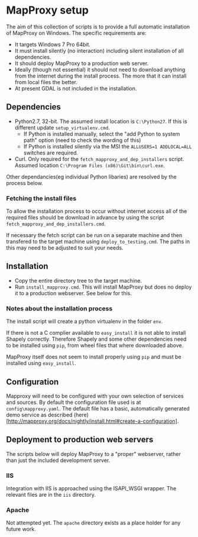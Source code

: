 MapProxy setup
==============
The aim of this collection of scripts is to provide a full automatic installation of MapProxy on Windows. The specific requirements are:
* It targets Windows 7 Pro 64bit.
* It must install silently (no interaction) including silent installation of all dependencies.
* It should deploy MapProxy to a production web server.
* Ideally (though not essential) it should not need to download anything from the internet during the install process. The more that it can install from local files the better.
* At present GDAL is not included in the installation.

Dependencies
-----------
* Python2.7, 32-bit. The assumed install location is `C:\Python27`. If this is different update `setup_virtualenv.cmd`.
  * If Python is installed manually, select the "add Python to system path" option (need to check the wording of this)
  * If Python is installed silently via the MSI the `ALLUSERS=1 ADDLOCAL=ALL` switches are required.
* Curl. Only required for the `fetch_mapproxy_and_dep_installers` script. Assumed location `C:\Program Files (x86)\Git\bin\curl.exe`.

Other dependancies(eg individual Python libaries) are resolved by the process below.

### Fetching the install files
To allow the installation process to occur without internet access all of the required files should be download in advance by using the script `fetch_mapproxy_and_dep_installers.cmd`.

If necessary the fetch script can be run on a separate machine and then transfered to the target machine using ```deploy_to_testing.cmd```. The paths in this may need to be adjusted to suit your needs.

Installation
------------
* Copy the entire directory tree to the target machine.
* Run ```install_mapproxy.cmd```. This will install MapProxy but does no deploy it to a production webserver. See below for this.

### Notes about the installation process
The install script will create a python virtualenv in the folder `env`.

If there is not a C complier available to `easy_install` it is not able to install Shapely correctly. Therefore Shapely and some other dependencies need to be installed using `pip`, from wheel files that where downloaded above.

MapProxy itself does not seem to install properly using `pip` and must be installed using `easy_install`.

Configuration
-------------
Mapproxy will need to be configured with your own selection of services and sources. By default the configuration file used is at `config\mapproxy.yaml`. The default file has a basic, automatically generated demo service as described (here)[http://mapproxy.org/docs/nightly/install.html#create-a-configuration].

Deployment to production web servers
------------------------------------
The scripts below will deploy MapProxy to a "proper" webserver, rather than just the included development server.

### IIS
Integration with IIS is approached using the ISAPI_WSGI wrapper. The relevant files are in the `iis` directory.

### Apache
Not attempted yet. The `apache` directory exists as a place holder for any future work.
